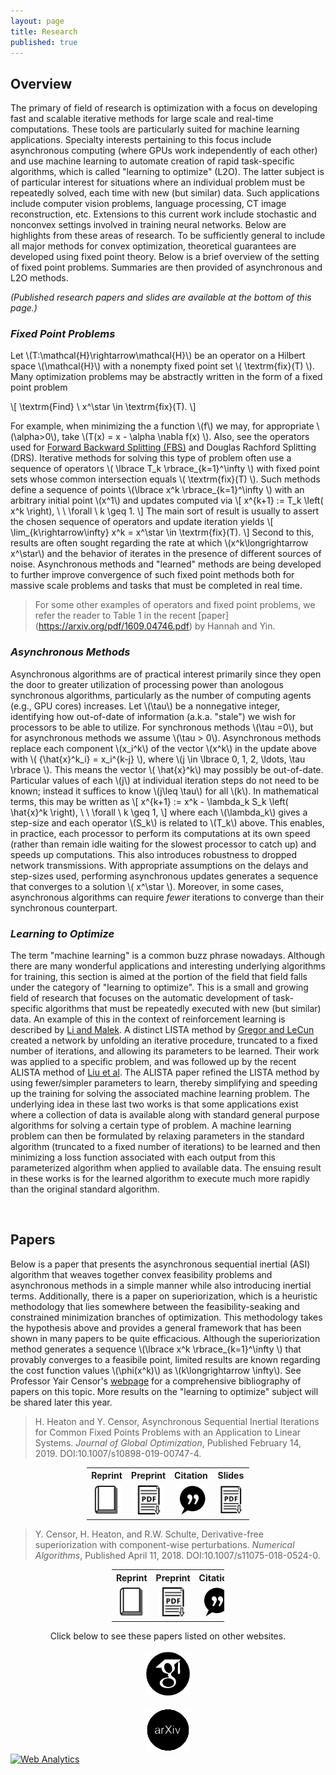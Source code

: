 ```yaml
---
layout: page
title: Research
published: true
---
```

## Overview ##

The primary of field of research is optimization with a focus on developing fast and scalable iterative methods for large scale and real-time computations. These tools are particularly suited for machine learning applications. Specialty interests pertaining to this focus include asynchronous computing (where GPUs work independently of each other) and use machine learning to automate creation of rapid task-specific algorithms, which is called "learning to optimize" (L2O). The latter  subject is of particular interest for situations where an individual problem must be repeatedly solved, each time with new (but similar) data. Such applications include computer vision problems, language processing, CT image reconstruction, etc. Extensions to this current work include stochastic and nonconvex settings involved in training neural networks.
Below are highlights from these areas of research.
To be sufficiently general to include all major methods for convex optimization, theoretical guarantees are developed using fixed point theory. 
Below is a brief overview of the setting of fixed point problems. Summaries are then provided of asynchronous and L2O methods.  
 
 
_(Published research papers and slides are available at the bottom of this page.)_

### *Fixed Point Problems* ###
Let \\(T:\mathcal{H}\rightarrow\mathcal{H}\\) be an operator on a Hilbert space \\(\mathcal{H}\\) with a nonempty fixed point set \\( \textrm{fix}(T) \\). Many optimization problems may be abstractly written in the form of a fixed point problem

 \\[  \textrm{Find} \   x^\star \in \textrm{fix}(T). \\]

For example, when minimizing the a function \\(f\\) we may, for appropriate \\(\alpha>0\\), take \\(T(x) = x - \alpha \nabla f(x) \\). Also, see the operators used for [Forward Backward Splitting (FBS)](https://en.wikipedia.org/wiki/Proximal_gradient_methods_for_learning) and Douglas Rachford Splitting (DRS). Iterative methods for solving this type of problem often use a sequence of operators \\( \lbrace T_k \rbrace_{k=1}^\infty \\) with fixed point sets whose common intersection equals \\( \textrm{fix}(T) \\). Such methods define a sequence of points \\(\lbrace x^k \rbrace_{k=1}^\infty \\) with an arbitrary initial point \\(x^1\\)  and updates computed via
 \\[ x^{k+1} := T_k \left( x^k \right), \ \ \forall \ k \geq 1. \\]
The main sort of result is usually to assert the chosen sequence of operators and update iteration yields
\\[ \lim_{k\rightarrow\infty} x^k = x^\star \in \textrm{fix}(T). \\]
Second to this,  results are often sought regarding the rate at which \\(x^k\longrightarrow x^\star\\) and the behavior of iterates in the presence of different sources of noise. Asynchronous methods and "learned" methods are being developed to further improve convergence of such fixed point methods both for massive scale problems and tasks that must be completed in real time.

> For some other examples of operators and fixed point problems, we refer the reader to Table 1 in the recent  [paper] (https://arxiv.org/pdf/1609.04746.pdf) by Hannah and Yin.
  
### *Asynchronous Methods* ###
Asynchronous algorithms are of practical interest primarily since they open the door to greater utilization of processing power than anologous synchronous algorithms, particularly as the number of computing agents (e.g., GPU cores) increases. Let \\(\tau\\) be a nonnegative integer, identifying how out-of-date of information (a.k.a. "stale")  we wish for processors to be able to utilize. For synchronous methods \\(\tau =0\\), but for asynchronous methods we assume \\(\tau > 0\\). Asynchronous methods replace each component \\(x_i^k\\) of the vector \\(x^k\\) in the update above with \\( {\hat{x}^k_i} = x_i^{k-j} \\),  where \\(j \in \lbrace 0, 1, 2, \ldots, \tau \rbrace \\). This means the vector \\( \hat{x}^k\\) may possibly be out-of-date. Particular values of each \\(j\\) at individual iteration steps do not need to be known; instead it suffices to know \\(j\leq \tau\\) for all \\(k\\). In mathematical terms, this may be written as
 \\[ x^{k+1} := x^k - \lambda_k S_k \left( \hat{x}^k \right), \ \ \forall \ k \geq 1, \\]
 where each \\(\lambda_k\\) gives a step-size and each operator \\(S_k\\) is related to \\(T_k\\) above.
This enables, in practice, each processor to perform its computations at its own speed (rather than remain idle waiting for the slowest processor to catch up) and speeds up computations. This also introduces robustness to dropped network transmissions. With appropriate assumptions on the delays and step-sizes used, performing asynchronous updates generates a sequence that converges to a solution \\( x^\star \\). Moreover, in some cases, asynchronous algorithms can require _fewer_ iterations to converge than their synchronous counterpart.

### *Learning to Optimize* ###
The term "machine learning" is a common buzz phrase nowadays. Although there are many wonderful applications and interesting underlying algorithms for training, this section is aimed at the portion of the field that field falls under the category of "learning to optimize". This is a small and growing field of research that focuses on the automatic development of task-specific algorithms that must be repeatedly executed with new (but similar) data. An example of this in the context of reinforcement learning is described by [Li and Malek](https://arxiv.org/pdf/1606.01885.pdf). A distinct LISTA method by [Gregor and LeCun](https://dlnext.acm.org/doi/abs/10.5555/3104322.3104374) created a network by unfolding an iterative procedure, truncated to a fixed number of iterations, and allowing its parameters to be learned. Their work was applied to a specific problem, and was followed up by the recent ALISTA method of [Liu et al](https://openreview.net/pdf?id=B1lnzn0ctQ). The ALISTA paper refined the LISTA method by using fewer/simpler parameters to learn, thereby simplifying and speeding up the training for solving the associated machine learning problem. The underlying idea in these last two works is that some applications exist where a collection of data is available along with  standard general purpose algorithms for solving a certain type of problem. A machine learning problem can then be formulated by relaxing parameters in the standard algorithm (truncated to a fixed number of iterations) to be learned and then minimizing a loss function associated with each output from this parameterized algorithm when applied to available data. The ensuing result in these works is for the learned algorithm to execute much more rapidly than the original standard algorithm.

 

 


 
 
<div class = "featured">
  <!-- This snippet gives a break in sections -->
  <br />
</div>
 

## Papers ##
Below is a paper that presents the asynchronous sequential inertial (ASI) algorithm that weaves together convex feasibility problems and asynchronous methods in a simple manner while also introducing inertial terms. Additionally, there is a paper on superiorization, which is a heuristic methodology that lies somewhere between the feasibility-seaking and constrained minimization branches of optimization. This methodology takes the hypothesis above and provides a general framework that has been shown in many papers to be quite efficacious. Although the superiorization method generates a sequence \\(\lbrace x^k \rbrace_{k=1}^\infty \\) that provably converges to a feasibile point, limited results are known regarding the cost function values \\(\phi(x^k)\\) as \\(k\longrightarrow \infty\\). See Professor Yair Censor's [webpage](http://math.haifa.ac.il/YAIR/bib-superiorization-censor.html) for a comprehensive bibliography of papers on this topic. More results on the "learning to optimize" subject will be shared later this year.

> H. Heaton and Y. Censor, Asynchronous Sequential Inertial Iterations for Common Fixed Points Problems with an Application to Linear Systems. _Journal of Global Optimization_, Published February 14, 2019. DOI:10.1007/s10898-019-00747-4.

<div class = "featured">
  <center>
  <table style="width: 260px">
    <tr>
      <th align="center">Reprint</th>
      <th align="center">Preprint</th>
      <th align="center">Citation</th>
      <th align="center">Slides</th>
    </tr>         
    <tr>
        <td align="center" width = "25%">
        <div class="brightness">
          <a href="https://rdcu.be/bmTXV"><img src="/public/images/reprint-icon2.png" alt="reprint" class="image" style="width:48px">
          </a> 
        </div>
      </td> 
      <td align="center" width = "25%">
        <div class="brightness">
          <a href="/public/papers/2019-01-23-ASI-arXiv-Preprint.pdf"><img src="/public/images/preprint-icon2.png" alt="preprint" class="image" style="width:48px">
          </a> 
        </div>
      </td>
      <td align="center" width = "25%">
        <div class="brightness">
          <a href="/public/bib-files/2019-ASI.bib"><img src="/public/images/cite-icon4.png" alt="bib-file" class="image" style="width:50px">
          </a> 
        </div>
      </td>  
      <td align="center" width = "25%">
        <div class="brightness">
          <a href="/public/papers/2018-12-13-Heaton-ASI-Talk-Handout.pdf"><img src="/public/images/preprint-icon2.png" alt="code" class="image" style="width:50px">
          </a>
        </div>
  	  </td>
    </tr>
  </table>
  </center>
</div> 


> Y. Censor, H. Heaton, and R.W. Schulte, Derivative-free superiorization with component-wise perturbations. _Numerical Algorithms_, Published April 11, 2018. DOI:10.1007/s11075-018-0524-0.

<div class = "featured">
  <center>
  <table style="width: 180px">
    <tr>
      <th align="center">Reprint</th>
      <th align="center">Preprint</th>
      <th align="center">Citation</th>
      <!--<th align="center">Code</th>-->
    </tr>
    <tr>
      <td align="center" width = "33%">
        <div class="brightness">
          <a href="https://rdcu.be/LjcS"><img src="/public/images/reprint-icon2.png" alt="reprint" class="image" style="width:48px">
          </a> 
        </div>
      </td>      
      <td align="center" width = "33%">
        <div class="brightness">
          <a href="/public/papers/2018-03-28-Der-Free-Sup-Preprint.pdf"><img src="/public/images/preprint-icon2.png" alt="preprint" class="image" style="width:48px">
          </a> 
        </div>
      </td>
      <td align="center" width = "33%">
        <div class="brightness">
          <a href="/public/bib-files/2018-Der-Free-Sup.bib"><img src="/public/images/cite-icon4.png" alt="bib-file" class="image" style="width:50px">
          </a> 
        </div>
      </td>  
      <!--
      <td align="center" width = "25%">
        <div class="brightness">
          <a href="/public/code/2018-Der-Free-Sup.zip"><img src="/public/images/code-icon.png" alt="code" class="image" style="width:50px">
          </a>
        </div>
  	  </td>
	  -->
    </tr>
  </table>
  </center>
</div>

<div class = "featured">
  <center>
    Click below to see these papers listed on other websites. <br /> <br />
        <div class="brightness">
          <a href="https://scholar.google.com/citations?user=blvaFx4AAAAJ&hl=en"><img src="/public/images/google-scholar-icon.png" alt="google-scholar" class="image" style="width:70px">
          </a>
        </div>
        <b style="word-space:2em">&nbsp;&nbsp;</b>
        <div class="brightness">
          <a href="https://arxiv.org/search/?query=howard+heaton&searchtype=all&source=header"><img src="/public/images/arXiv-icon.png" alt="arXiv" class="image" style="width:70px">
          </a>
       </div>  
  </center>
  <!-- Default Statcounter code for Heaton Website
http://howardheaton.tech -->
<script type="text/javascript">
var sc_project=11458818; 
var sc_invisible=1; 
var sc_security="c3a494a0"; 
</script>
<script type="text/javascript"
src="https://www.statcounter.com/counter/counter.js"
async></script>
<noscript><div class="statcounter"><a title="Web Analytics"
href="https://statcounter.com/" target="_blank"><img
class="statcounter"
src="https://c.statcounter.com/11458818/0/c3a494a0/1/"
alt="Web Analytics"></a></div></noscript>
<!-- End of Statcounter Code -->
</div>
